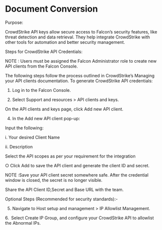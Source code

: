 # Document Conversion

Purpose:

CrowdStrike API keys allow secure access to Falcon’s security features, like threat detection and data retrieval. They help integrate CrowdStrike with other tools for automation and better security management.

Steps for CrowdStrike API Credentials:

NOTE : Users must be assigned the Falcon Administrator role to create new API clients from the Falcon Console.

The following steps follow the process outlined in CrowdStrike’s Managing your API clients documentation. To generate CrowdStrike API credentials:

1. Log in to the Falcon Console.

2. Select Support and resources > API clients and keys.

On the API clients and keys page, click Add new API client.

4. In the Add new API client pop-up:

Input the following:

i. Your desired Client Name

ii. Description

Select the API scopes as per your requirement for the integration

○ Click Add to save the API client and generate the client ID and secret.

NOTE :Save your API client secret somewhere safe. After the credential window is closed, the secret is no longer visible.

Share the API Client ID,Secret and Base URL with the team.

Optional Steps (Recommended for security standards):-

5. Navigate to Host setup and management > IP Allowlist Management.

6.  Select Create IP Group, and configure your CrowdStrike API to allowlist the Abnormal IPs.
